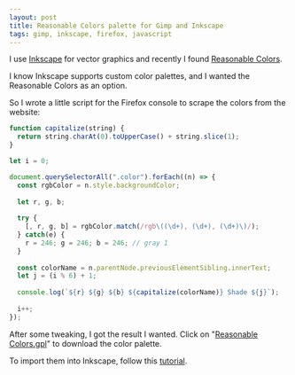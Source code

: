 ```yaml
---
layout: post
title: Reasonable Colors palette for Gimp and Inkscape
tags: gimp, inkscape, firefox, javascript
---
```


I use [Inkscape](https://inkscape.org/) for vector graphics and recently I found [Reasonable Colors](https://reasonable.work/colors).

I know Inkscape supports custom color palettes, and I wanted the Reasonable Colors as an option.

So I wrote a little script for the Firefox console to scrape the colors from the website:

```javascript
function capitalize(string) {
  return string.charAt(0).toUpperCase() + string.slice(1);
}

let i = 0;

document.querySelectorAll(".color").forEach((n) => {
  const rgbColor = n.style.backgroundColor;
  
  let r, g, b;
  
  try {
    [, r, g, b] = rgbColor.match(/rgb\((\d+), (\d+), (\d+)\)/);
  } catch(e) {
    r = 246; g = 246; b = 246; // gray 1
  } 
  
  const colorName = n.parentNode.previousElementSibling.innerText;
  let j = (i % 6) + 1;
  
  console.log(`${r} ${g} ${b} ${capitalize(colorName)} Shade ${j}`);
  
  i++;
});
```

After some tweaking, I got the result I wanted. Click on "[Reasonable Colors.gpl](https://github.com/ikem-krueger/ikem-krueger.github.io/raw/master/_drafts/2022-05-26-reasonable-colors-palette-for-gimp-and-inkscape/Reasonable%20Colors.gpl)" to download the color palette.

To import them into Inkscape, follow this [tutorial](https://daviesmediadesign.com/how-to-import-palettes-into-inkscape/).
